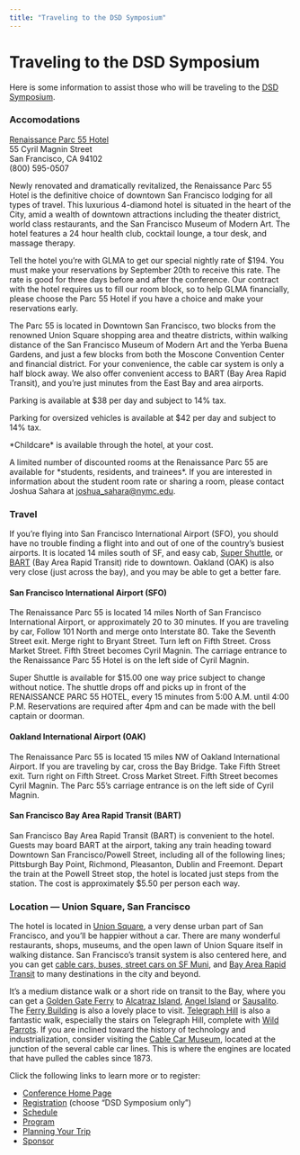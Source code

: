```yaml
---
title: "Traveling to the DSD Symposium"
---
```


# Traveling to the DSD Symposium

Here is some information to assist those who will be traveling to the <a href="/dsdsymposium2006"><span class="caps">DSD</span> Symposium</a>.  

<h3>Accomodations  </h3>

<a href="http://www.parc55hotel.com/">Renaissance Parc 55 Hotel</a>  <br />
55 Cyril Magnin Street  <br />
San Francisco, CA 94102  <br />
(800) 595-0507  

Newly renovated and dramatically revitalized, the Renaissance Parc 55 Hotel is the definitive choice of downtown San Francisco lodging for all types of travel. This luxurious 4-diamond hotel is situated in the heart of the City, amid a wealth of downtown attractions including the theater district, world class restaurants, and the San Francisco Museum of Modern Art. The hotel features a 24 hour health club, cocktail lounge, a tour desk, and massage therapy.  

Tell the hotel you&#8217;re with <span class="caps">GLMA</span> to get our special nightly rate of $194. You must make your reservations by September 20th to receive this rate. The rate is good for three days before and after the conference. Our contract with the hotel requires us to fill our room block, so to help <span class="caps">GLMA</span> financially, please choose the Parc 55 Hotel if you have a choice and make your reservations early.  

The Parc 55 is located in Downtown San Francisco, two blocks from the renowned Union Square shopping area and theatre districts, within walking distance of the San Francisco Museum of Modern Art and the Yerba Buena Gardens, and just a few blocks from both the Moscone Convention Center and financial district. For your convenience, the cable car system is only a half block away. We also offer convenient access to <span class="caps">BART</span> (Bay Area Rapid Transit), and you&#8217;re just minutes from the East Bay and area airports.  

Parking is available at $38 per day and subject to 14% tax.  

Parking for oversized vehicles is available at $42 per day and subject to 14% tax.  

\*Childcare\* is available through the hotel, at your cost.  

A limited number of discounted rooms at the Renaissance Parc 55 are available for \*students, residents, and trainees\*. If you are interested in information about the student room rate or sharing a room, please contact Joshua Sahara at joshua_sahara@nymc.edu.  


<h3>Travel  </h3>

If you&#8217;re flying into San Francisco International Airport (<span class="caps">SFO</span>), you should have no trouble finding a flight into and out of one of the country&#8217;s busiest airports. It is located 14 miles south of SF, and easy cab, <a href="http://www.supershuttle.com/htm/cities/sfo.htm">Super Shuttle</a>, or <a href="http://www.bart.gov/index.asp"><span class="caps">BART</span></a> (Bay Area Rapid Transit) ride to downtown. Oakland (<span class="caps">OAK</span>) is also very close (just across the bay), and you may be able to get a better fare.  

<h4>San Francisco International Airport (<span class="caps">SFO</span>)  </h4>

The Renaissance Parc 55 is located 14 miles North of San Francisco International Airport, or approximately 20 to 30 minutes. If you are traveling by car, Follow 101 North and merge onto Interstate 80. Take the Seventh Street exit. Merge right to Bryant Street. Turn left on Fifth Street. Cross Market Street. Fifth Street becomes Cyril Magnin. The carriage entrance to the Renaissance Parc 55 Hotel is on the left side of Cyril Magnin.  

Super Shuttle is available for $15.00 one way price subject to change without notice. The shuttle drops off and picks up in front of the <span class="caps">RENAISSANCE</span> <span class="caps">PARC</span> 55 <span class="caps">HOTEL</span>, every 15 minutes from 5:00 A.M. until 4:00 P.M. Reservations are required after 4pm and can be made with the bell captain or doorman.  

<h4>Oakland International Airport (<span class="caps">OAK</span>)  </h4>

The Renaissance Parc 55 is located 15 miles NW of Oakland International Airport. If you are traveling by car, cross the Bay Bridge. Take Fifth Street exit. Turn right on Fifth Street. Cross Market Street. Fifth Street becomes Cyril Magnin. The Parc 55&#8217;s carriage entrance is on the left side of Cyril Magnin.  

<h4>San Francisco Bay Area Rapid Transit (<span class="caps">BART</span>)  </h4>

San Francisco Bay Area Rapid Transit (<span class="caps">BART</span>) is convenient to the hotel. Guests may board <span class="caps">BART</span> at the airport, taking any train heading toward Downtown San Francisco/Powell Street, including all of the following lines; Pittsburgh Bay Point, Richmond, Pleasanton, Dublin and Freemont. Depart the train at the Powell Street stop, the hotel is located just steps from the station. The cost is approximately $5.50 per person each way.  

<h3>Location &#8212; Union Square, San Francisco  </h3>

The hotel is located in <a href="http://en.wikipedia.org/wiki/Union_Square%2C_San_Francisco%2C_California">Union Square</a>, a very dense urban part of San Francisco, and you&#8217;ll be happier without a car. There are many wonderful restaurants, shops, museums, and the open lawn of Union Square itself in walking distance. San Francisco&#8217;s transit system is also centered here, and you can get <a href="http://www.sfmuni.com/cms/mms/home/home50.htm">cable cars, buses, street cars on SF Muni</a>, and <a href="http://www.bart.gov/index.asp" title="BART">Bay Area Rapid Transit</a> to many destinations in the city and beyond.  

It&#8217;s a medium distance walk or a short ride on transit to the Bay, where you can get a <a href="http://goldengateferry.org">Golden Gate Ferry</a> to <a href="http://www.nps.gov/alcatraz/">Alcatraz Island</a>, <a href="http://www.parks.ca.gov/?page_id=468">Angel Island</a> or <a href="http://en.wikipedia.org/wiki/Sausalito">Sausalito</a>. The <a href="http://www.ferrybuildingmarketplace.com/">Ferry Building</a> is also a lovely place to visit. <a href="http://www.inetours.com/Pages/SFNbrhds/Coit_Tower.html">Telegraph Hill</a> is also a fantastic walk, especially the stairs on Telegraph Hill, complete with <a href="http://www.markbittner.net/parrots_central.html">Wild Parrots</a>. If you are inclined toward the history of technology and industrialization, consider visiting the <a href="http://www.cablecarmuseum.org/">Cable Car Museum</a>, located at the junction of the several cable car lines. This is where the engines are located that have pulled the cables since 1873.  

Click the following links to learn more or to register:  

<ul>
	<li><a href="/dsdsymposium2006/">Conference Home Page</a></li>
	<li><a href="/dsdsymposium2006/register">Registration</a> (choose &#8220;<span class="caps">DSD</span> Symposium only&#8221;)</li>
	<li><a href="/dsdsymposium2006/schedule">Schedule</a></li>
	<li><a href="/dsdsymposium2006/program">Program</a></li>
	<li><a href="/dsdsymposium2006/travel">Planning Your Trip</a></li>
	<li><a href="/dsdsymposium2006/sponsor">Sponsor</a></li>
</ul>